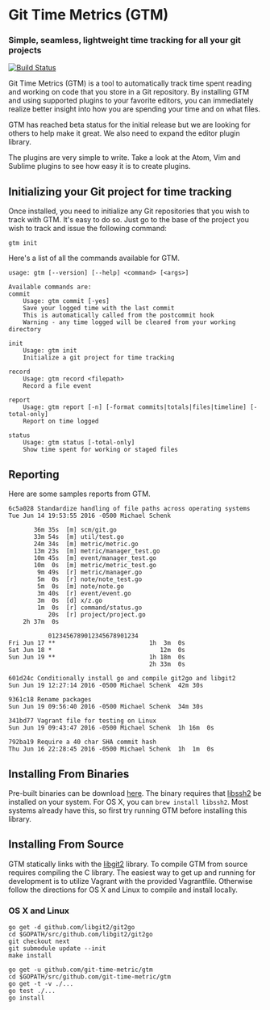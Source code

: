 # Git Time Metrics (GTM)
### Simple, seamless, lightweight time tracking for all your git projects

[![Build Status](https://travis-ci.org/git-time-metric/gtm.svg?branch=develop)](https://travis-ci.org/git-time-metric/gtm)

Git Time Metrics (GTM) is a tool to automatically track time spent reading and working on code that you store
in a Git repository. By installing GTM and using supported plugins to your favorite editors, you can immediately
realize better insight into how you are spending your time and on what files.

GTM has reached beta status for the initial release but we are looking for others to help make it great. We
also need to expand the editor plugin library.

The plugins are very simple to write. Take a look at the Atom, Vim and Sublime plugins to see how easy it is to
create plugins.

## Initializing your Git project for time tracking

Once installed, you need to initialize any Git repositories that you wish to track with GTM. It's easy to do so.
Just go to the base of the project you wish to track and issue the following command:
```
gtm init
```

Here's a list of all the commands available for GTM.
```
usage: gtm [--version] [--help] <command> [<args>]

Available commands are:
commit
    Usage: gtm commit [-yes]
    Save your logged time with the last commit
    This is automatically called from the postcommit hook
    Warning - any time logged will be cleared from your working directory

init
    Usage: gtm init
    Initialize a git project for time tracking

record
    Usage: gtm record <filepath>
    Record a file event

report
    Usage: gtm report [-n] [-format commits|totals|files|timeline] [-total-only]
    Report on time logged

status
    Usage: gtm status [-total-only]
    Show time spent for working or staged files
```

## Reporting
Here are some samples reports from GTM.

```
6c5a028 Standardize handling of file paths across operating systems
Tue Jun 14 19:53:55 2016 -0500 Michael Schenk

       36m 35s  [m] scm/git.go
       33m 54s  [m] util/test.go
       24m 34s  [m] metric/metric.go
       13m 23s  [m] metric/manager_test.go
       10m 45s  [m] event/manager_test.go
       10m  0s  [m] metric/metric_test.go
        9m 49s  [r] metric/manager.go
        5m  0s  [r] note/note_test.go
        5m  0s  [m] note/note.go
        3m 40s  [r] event/event.go
        3m  0s  [d] x/z.go
        1m  0s  [r] command/status.go
           20s  [r] project/project.go
    2h 37m  0s
```
```
           0123456789012345678901234
Fri Jun 17 **                          1h  3m  0s
Sat Jun 18 *                              12m  0s
Sun Jun 19 **                          1h 18m  0s
                                       2h 33m  0s
```
```
601d24c Conditionally install go and compile git2go and libgit2
Sun Jun 19 12:27:14 2016 -0500 Michael Schenk  42m 30s

9361c18 Rename packages
Sun Jun 19 09:56:40 2016 -0500 Michael Schenk  34m 30s

341bd77 Vagrant file for testing on Linux
Sun Jun 19 09:43:47 2016 -0500 Michael Schenk  1h 16m  0s

792ba19 Require a 40 char SHA commit hash
Thu Jun 16 22:28:45 2016 -0500 Michael Schenk  1h  1m  0s
```

## Installing From Binaries

Pre-built binaries can be download [here](https://github.com/git-time-metric/gtm/releases). The binary requires that [libssh2](https://www.libssh2.org) be installed on your system.
For OS X, you can `brew install libssh2`. Most systems already have this, so first try running GTM before installing this library.

## Installing From Source

GTM statically links with the [libgit2](https://libgit2.github.com/) library.  To compile GTM from source requires compiling the C library.
The easiest way to get up and running for development is to utilize Vagrant with the provided Vagrantfile. Otherwise follow the directions
for OS X and Linux to compile and install locally.

### OS X and Linux

```
go get -d github.com/libgit2/git2go
cd $GOPATH/src/github.com/libgit2/git2go
git checkout next
git submodule update --init
make install

go get -u github.com/git-time-metric/gtm
cd $GOPATH/src/github.com/git-time-metric/gtm
go get -t -v ./...
go test ./...
go install
```
